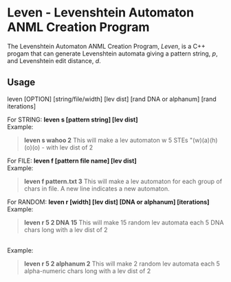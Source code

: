 # Leven - Levenshtein Automaton ANML Creation Program

The Levenshtein Automaton ANML Creation Program, *Leven*, is a C++ progam that can generate Levenshtein automata giving a pattern string, *p*, and Levenshtein edit distance, *d*.


## Usage

leven [OPTION] [string/file/width] [lev dist] [rand DNA or alphanum] [rand iterations]

For STRING: **leven s [pattern string] \[lev dist]**
<br />Example: 
>**leven s wahoo 2**
This will make a lev automaton w 5 STEs "(w)(a)(h)(o)(o) - with lev dist of 2

For FILE: **leven f [pattern file name] [lev dist]**
<br />Example: 
>**leven f pattern.txt 3**
This will make a lev automaton for each group of chars in file. A new line indicates a new automaton.
  
For RANDOM: **leven r [width] \[lev dist] [DNA or alphanum] [iterations]**
<br />Example: 
>**leven r 5 2 DNA 15**
This will make 15 random lev automata each 5 DNA chars long with a lev dist of 2

<br />Example: 
>**leven r 5 2 alphanum 2**
This will make 2 random lev automata each 5 alpha-numeric chars long with a lev dist of 2

